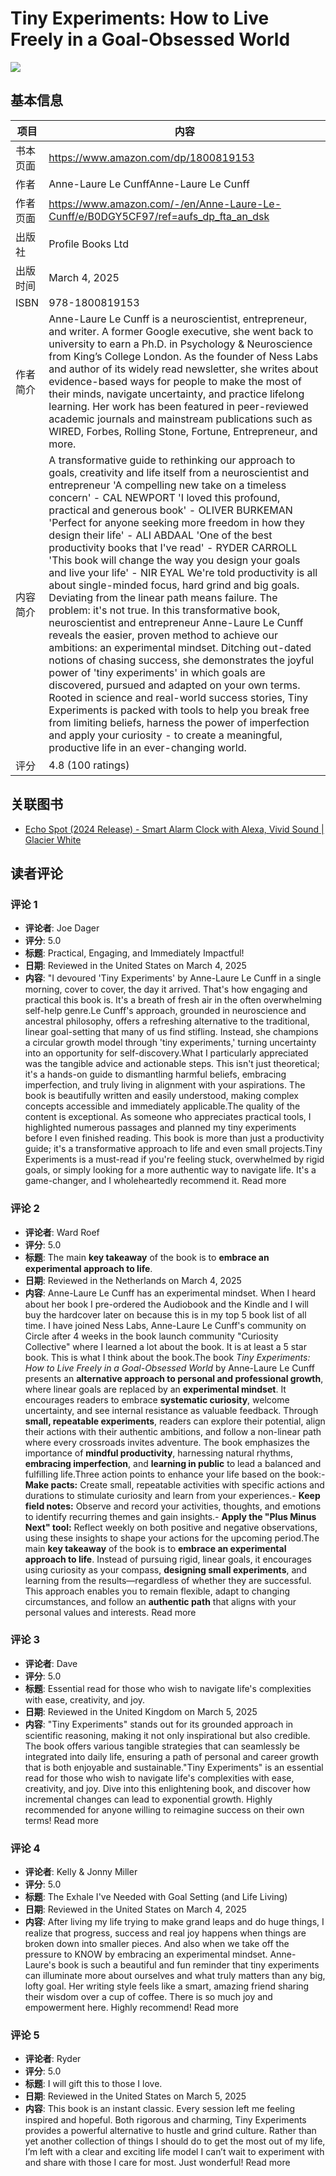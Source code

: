 # Tiny Experiments: How to Live Freely in a Goal-Obsessed World

![](https://m.media-amazon.com/images/I/71MeYQ-sbsL._SY522_.jpg)

## 基本信息

| 项目 | 内容 |
| --- | --- |
| 书本页面 | https://www.amazon.com/dp/1800819153 |
| 作者 | Anne-Laure Le CunffAnne-Laure Le Cunff |
| 作者页面 | https://www.amazon.com/-/en/Anne-Laure-Le-Cunff/e/B0DGY5CF97/ref=aufs_dp_fta_an_dsk |
| 出版社 | Profile Books Ltd |
| 出版时间 | March 4, 2025 |
| ISBN | 978-1800819153 |
| 作者简介 | Anne-Laure Le Cunff is a neuroscientist, entrepreneur, and writer. A former Google executive, she went back to university to earn a Ph.D. in Psychology & Neuroscience from King’s College London. As the founder of Ness Labs and author of its widely read newsletter, she writes about evidence-based ways for people to make the most of their minds, navigate uncertainty, and practice lifelong learning. Her work has been featured in peer-reviewed academic journals and mainstream publications such as WIRED, Forbes, Rolling Stone, Fortune, Entrepreneur, and more. |
| 内容简介 | A transformative guide to rethinking our approach to goals, creativity and life itself from a neuroscientist and entrepreneur 'A compelling new take on a timeless concern' - CAL NEWPORT 'I loved this profound, practical and generous book' - OLIVER BURKEMAN 'Perfect for anyone seeking more freedom in how they design their life' - ALI ABDAAL 'One of the best productivity books that I've read' - RYDER CARROLL 'This book will change the way you design your goals and live your life' - NIR EYAL We're told productivity is all about single-minded focus, hard grind and big goals. Deviating from the linear path means failure. The problem: it's not true. In this transformative book, neuroscientist and entrepreneur Anne-Laure Le Cunff reveals the easier, proven method to achieve our ambitions: an experimental mindset. Ditching out-dated notions of chasing success, she demonstrates the joyful power of 'tiny experiments' in which goals are discovered, pursued and adapted on your own terms. Rooted in science and real-world success stories, Tiny Experiments is packed with tools to help you break free from limiting beliefs, harness the power of imperfection and apply your curiosity - to create a meaningful, productive life in an ever-changing world. |
| 评分 | 4.8 (100 ratings) |

## 关联图书

- [Echo Spot (2024 Release) - Smart Alarm Clock with Alexa, Vivid Sound | Glacier White](https://www.amazon.com/-/en/Echo-Spot-2024-Release-Glacier/dp/B0C2RZWV9B/ref=pd_sbs_d_sccl_1_1/358-9774692-9324168?pd_rd_w=Ri9nG&content-id=amzn1.sym.13eb81e1-7d13-4eb9-803d-fea9198bc9c1&pf_rd_p=13eb81e1-7d13-4eb9-803d-fea9198bc9c1&pf_rd_r=E5QB26PH9PCZMVB6E5S2&pd_rd_wg=nrog8&pd_rd_r=008f5ffa-dde9-4a82-8408-f338cc35227e&pd_rd_i=B0C2RZWV9B&psc=1)

## 读者评论

### 评论 1

- **评论者**: Joe Dager
- **评分**: 5.0
- **标题**: Practical, Engaging, and Immediately Impactful!
- **日期**: Reviewed in the United States on March 4, 2025
- **内容**: "I devoured 'Tiny Experiments' by Anne-Laure Le Cunff in a single morning, cover to cover, the day it arrived. That's how engaging and practical this book is. It's a breath of fresh air in the often overwhelming self-help genre.Le Cunff's approach, grounded in neuroscience and ancestral philosophy, offers a refreshing alternative to the traditional, linear goal-setting that many of us find stifling. Instead, she champions a circular growth model through 'tiny experiments,' turning uncertainty into an opportunity for self-discovery.What I particularly appreciated was the tangible advice and actionable steps. This isn't just theoretical; it's a hands-on guide to dismantling harmful beliefs, embracing imperfection, and truly living in alignment with your aspirations. The book is beautifully written and easily understood, making complex concepts accessible and immediately applicable.The quality of the content is exceptional. As someone who appreciates practical tools, I highlighted numerous passages and planned my tiny experiments before I even finished reading. This book is more than just a productivity guide; it's a transformative approach to life and even small projects.Tiny Experiments is a must-read if you're feeling stuck, overwhelmed by rigid goals, or simply looking for a more authentic way to navigate life. It's a game-changer, and I wholeheartedly recommend it.
Read more

### 评论 2

- **评论者**: Ward Roef
- **评分**: 5.0
- **标题**: The main **key takeaway** of the book is to **embrace an experimental approach to life**.
- **日期**: Reviewed in the Netherlands on March 4, 2025
- **内容**: Anne-Laure Le Cunff has an experimental mindset. When I heard about her book I pre-ordered the Audiobook and the Kindle and I will buy the hardcover later on because this is in my top 5 book list of all time. I have joined Ness Labs, Anne-Laure Le Cunff's community on Circle after 4 weeks in the book launch community "Curiosity Collective" where I learned a lot about the book. It is at least a 5 star book. This is what I think about the book.The book _Tiny Experiments: How to Live Freely in a Goal-Obsessed World_ by Anne-Laure Le Cunff presents an **alternative approach to personal and professional growth**, where linear goals are replaced by an **experimental mindset**. It encourages readers to embrace **systematic curiosity**, welcome uncertainty, and see internal resistance as valuable feedback. Through **small, repeatable experiments**, readers can explore their potential, align their actions with their authentic ambitions, and follow a non-linear path where every crossroads invites adventure. The book emphasizes the importance of **mindful productivity**, harnessing natural rhythms, **embracing imperfection**, and **learning in public** to lead a balanced and fulfilling life.Three action points to enhance your life based on the book:- **Make pacts:** Create small, repeatable activities with specific actions and durations to stimulate curiosity and learn from your experiences.- **Keep field notes:** Observe and record your activities, thoughts, and emotions to identify recurring themes and gain insights.- **Apply the "Plus Minus Next" tool:** Reflect weekly on both positive and negative observations, using these insights to shape your actions for the upcoming period.The main **key takeaway** of the book is to **embrace an experimental approach to life**. Instead of pursuing rigid, linear goals, it encourages using curiosity as your compass, **designing small experiments**, and learning from the results—regardless of whether they are successful. This approach enables you to remain flexible, adapt to changing circumstances, and follow an **authentic path** that aligns with your personal values and interests.
Read more

### 评论 3

- **评论者**: Dave
- **评分**: 5.0
- **标题**: Essential read for those who wish to navigate life's complexities with ease, creativity, and joy.
- **日期**: Reviewed in the United Kingdom on March 5, 2025
- **内容**: "Tiny Experiments" stands out for its grounded approach in scientific reasoning, making it not only inspirational but also credible. The book offers various tangible strategies that can seamlessly be integrated into daily life, ensuring a path of personal and career growth that is both enjoyable and sustainable."Tiny Experiments" is an essential read for those who wish to navigate life's complexities with ease, creativity, and joy. Dive into this enlightening book, and discover how incremental changes can lead to exponential growth. Highly recommended for anyone willing to reimagine success on their own terms!
Read more

### 评论 4

- **评论者**: Kelly & Jonny Miller
- **评分**: 5.0
- **标题**: The Exhale I've Needed with Goal Setting (and Life Living)
- **日期**: Reviewed in the United States on March 4, 2025
- **内容**: After living my life trying to make grand leaps and do huge things, I realize that progress, success and real joy happens when things are broken down into smaller pieces. And also when we take off the pressure to KNOW by embracing an experimental mindset. Anne-Laure's book is such a beautiful and fun reminder that tiny experiments can illuminate more about ourselves and what truly matters than any big, lofty goal. Her writing style feels like a smart, amazing friend sharing their wisdom over a cup of coffee. There is so much joy and empowerment here. Highly recommend!
Read more

### 评论 5

- **评论者**: Ryder
- **评分**: 5.0
- **标题**: I will gift this to those I love.
- **日期**: Reviewed in the United States on March 5, 2025
- **内容**: This book is an instant classic. Every session left me feeling inspired and hopeful. Both rigorous and charming, Tiny Experiments provides a powerful alternative to hustle and grind culture. Rather than yet another collection of things I should do to get the most out of my life, I’m left with a clear and exciting life model I can’t wait to experiment with and share with those I care for most. Just wonderful!
Read more
